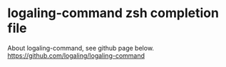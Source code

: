 logaling-command zsh completion file
===========

About logaling-command, see github page below.
https://github.com/logaling/logaling-command

